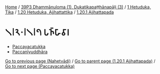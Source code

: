 
[Home](/) / [39P3 Dhammānuloma (1), Dukatikapaṭṭhānapāḷi (3)](../../../../39P3.md) / [1 Hetuduka, Tika](../../../1.md) / [1.20 Hetuduka, Ajjhattattika](../../1.20.md) / [1.20.1 Ajjhattapada](../1.20.1.md)

# 𑁧𑁇𑁨𑁦𑁇𑁧𑁇𑁭 𑀧𑀜𑁆𑀳𑀸𑀯𑀸𑀭

* [Paccayacatukka](1.20.1.7/Paccayacatukka.md)
* [Paccanīyuddhāra](1.20.1.7/Paccaniyuddhara.md)

[Go to previous page (Nahetvādi)](1.20.1.1--6/Paccayacatukka/Nahetvadi.md) / [Go to parent page (1.20.1 Ajjhattapada)](../1.20.1.md) / [Go to next page (Paccayacatukka)](1.20.1.7/Paccayacatukka.md)


